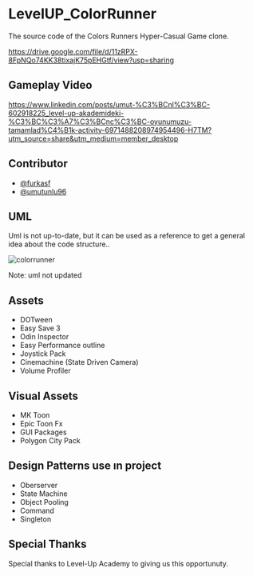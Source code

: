# LevelUP_ColorRunner
The source code of the Colors Runners Hyper-Casual Game clone.

https://drive.google.com/file/d/11zRPX-8FpNQo74KK38tixajK75pEHGtf/view?usp=sharing

## Gameplay Video

https://www.linkedin.com/posts/umut-%C3%BCnl%C3%BC-602918225_level-up-akademideki-%C3%BC%C3%A7%C3%BCnc%C3%BC-oyunumuzu-tamamlad%C4%B1k-activity-6971488208974954496-H7TM?utm_source=share&utm_medium=member_desktop

## Contributor

- [@furkasf](https://github.com/furkasf)
- [@umutunlu96](https://github.com/umutunlu96)


## UML

Uml is not up-to-date, but it can be used as a reference to get a general idea about the code structure..

![colorrunner](https://user-images.githubusercontent.com/96818482/187957657-541e7e44-7f60-4e7e-b95b-798700bfb2b7.jpg)

Note: uml not updated


## Assets

- DOTween
- Easy Save 3
- Odin Inspector
- Easy Performance outline
- Joystick Pack
- Cinemachine (State Driven Camera)
- Volume Profiler

## Visual Assets
- MK Toon
- Epic Toon Fx
- GUI Packages
- Polygon City Pack

## Design Patterns use ın project

 - Oberserver 
 - State Machine
 - Object Pooling
 - Command
 - Singleton

## Special Thanks
 Special thanks to Level-Up Academy to giving us this opportunuty.
